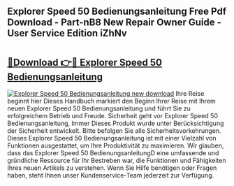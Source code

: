 ## Explorer Speed 50 Bedienungsanleitung Free Pdf Download - Part-nB8 New Repair Owner Guide - User Service Edition iZhNv

# <h2><a href="http://df450xa.blite.top/?on=Explorer+Speed+50+Bedienungsanleitung">🔗Download 👉🔴 Explorer Speed 50 Bedienungsanleitung</a></h2>

[![Explorer Speed 50 Bedienungsanleitung new download](https://i.imgur.com/lujVjoI.png)](http://df450xa.blite.top/?on=Explorer+Speed+50+Bedienungsanleitung)
Ihre Reise beginnt hier Dieses Handbuch markiert den Beginn Ihrer Reise mit Ihrem neuen Explorer Speed 50 Bedienungsanleitung und führt Sie zu erfolgreichem Betrieb und Freude. Sicherheit geht vor Explorer Speed 50 Bedienungsanleitung, Immer Dieses Produkt wurde unter Berücksichtigung der Sicherheit entwickelt. Bitte befolgen Sie alle Sicherheitsvorkehrungen. Dieses Explorer Speed 50 Bedienungsanleitung ist mit einer Vielzahl von Funktionen ausgestattet, um Ihre Produktivität zu maximieren. Wir glauben, dass das Explorer Speed 50 BedienungsanleitungD eine umfassende und gründliche Ressource für Ihr Bestreben war, die Funktionen und Fähigkeiten Ihres neuen Artikels zu verstehen. Wenn Sie Hilfe benötigen oder Fragen haben, steht Ihnen unser Kundenservice-Team jederzeit zur Verfügung.
